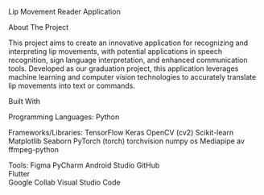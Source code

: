 Lip Movement Reader Application

About The Project

This project aims to create an innovative application for recognizing and interpreting lip movements, with potential applications in speech recognition, sign language interpretation, and enhanced communication tools. Developed as our graduation project, this application leverages machine learning and computer vision technologies to accurately translate lip movements into text or commands.

Built With

Programming Languages:  Python


Frameworks/Libraries: 
TensorFlow
Keras
OpenCV (cv2)
Scikit-learn
Matplotlib
Seaborn
PyTorch (torch)
torchvision
numpy
os
Mediapipe
av
ffmpeg-python

Tools:
Figma 
PyCharm 
Android Studio
GitHub  
Flutter   
Google Collab 
Visual Studio Code

